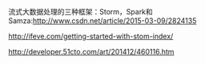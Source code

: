 流式大数据处理的三种框架：Storm，Spark和Samza:<http://www.csdn.net/article/2015-03-09/2824135>

http://ifeve.com/getting-started-with-stom-index/

<http://developer.51cto.com/art/201412/460116.htm>
